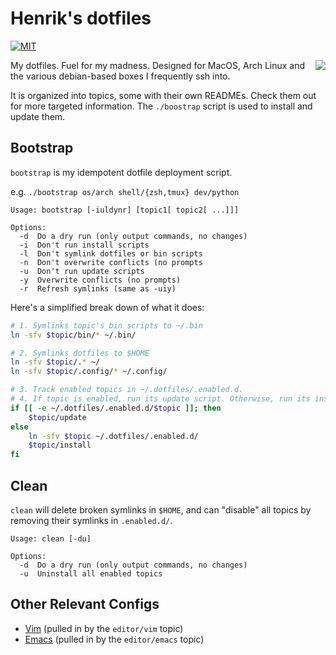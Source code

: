 # Henrik's dotfiles
[![MIT](https://img.shields.io/badge/license-MIT-green.svg)](./LICENSE)

<img src="http://i.giphy.com/ZHlGzvZb130nm.gif" align="right" />

My dotfiles. Fuel for my madness. Designed for MacOS, Arch Linux and
the various debian-based boxes I frequently ssh into.

It is organized into topics, some with their own READMEs. Check them out for
more targeted information. The `./boostrap` script is used to install and update
them.

## Bootstrap

`bootstrap` is my idempotent dotfile deployment script.

e.g. `./bootstrap os/arch shell/{zsh,tmux} dev/python`

```
Usage: bootstrap [-iuldynr] [topic1[ topic2[ ...]]]

Options:
  -d  Do a dry run (only output commands, no changes)
  -i  Don't run install scripts
  -l  Don't symlink dotfiles or bin scripts
  -n  Don't overwrite conflicts (no prompts
  -u  Don't run update scripts
  -y  Overwrite conflicts (no prompts)
  -r  Refresh symlinks (same as -uiy)
```

Here's a simplified break down of what it does:

```bash
# 1. Symlinks topic's bin scripts to ~/.bin
ln -sfv $topic/bin/* ~/.bin/

# 2. Symlinks dotfiles to $HOME
ln -sfv $topic/.* ~/
ln -sfv $topic/.config/* ~/.config/

# 3. Track enabled topics in ~/.dotfiles/.enabled.d.
# 4. If topic is enabled, run its update script. Otherwise, run its install script
if [[ -e ~/.dotfiles/.enabled.d/$topic ]]; then
    $topic/update
else
    ln -sfv $topic ~/.dotfiles/.enabled.d/
    $topic/install
fi
```

## Clean

`clean` will delete broken symlinks in `$HOME`, and can "disable" all topics by removing
their symlinks in `.enabled.d/`.

```
Usage: clean [-du]

Options:
  -d  Do a dry run (only output commands, no changes)
  -u  Uninstall all enabled topics
```

## Other Relevant Configs

+ [Vim](https://github.com/hlissner/.vim) (pulled in by the `editor/vim` topic)
+ [Emacs](https://github.com/hlissner/.emacs.d) (pulled in by the `editor/emacs` topic)
